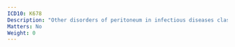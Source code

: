 ```yaml
---
ICD10: K678
Description: "Other disorders of peritoneum in infectious diseases classified elsewhere"
Matters: No
Weight: 0
---
```

